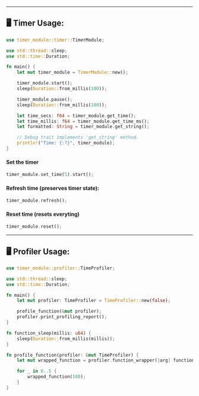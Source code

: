 ___
## 🖥️ Timer Usage:
```rust
use timer_module::timer::TimerModule;

use std::thread::sleep;
use std::time::Duration;

fn main() {
    let mut timer_module = TimerModule::new();

    timer_module.start();
    sleep(Duration::from_millis(100));

    timer_module.pause();
    sleep(Duration::from_millis(100));

    let time_secs: f64 = timer_module.get_time();
    let time_millis: f64 = timer_module.get_time_ms();
    let formatted: String = timer_module.get_string();

    // Debug trait implements 'get_string' method.
    println!("Time: {:?}", timer_module);
}
```

#### Set the timer
```rust
timer_module.set_time(5).start();
```

#### Refresh time (preserves timer state):
```rust
timer_module.refresh();
```

#### Reset time (resets everyting)
```rust
timer_module.reset();
```

___
## 🖥️ Profiler Usage:
```rust
use timer_module::profiler::TimeProfiler;

use std::thread::sleep;
use std::time::Duration;

fn main() {
    let mut profiler: TimeProfiler = TimeProfiler::new(false);

    profile_function(&mut profiler);
    profiler.print_profiling_report();
}

fn function_sleep(millis: u64) {
    sleep(Duration::from_millis(millis));
}

fn profile_function(profiler: &mut TimeProfiler) {
    let mut wrapped_function = profiler.function_wrapper(|arg| function_sleep(arg));

    for _ in 0..5 {
        wrapped_function(100);
    }
}
```
